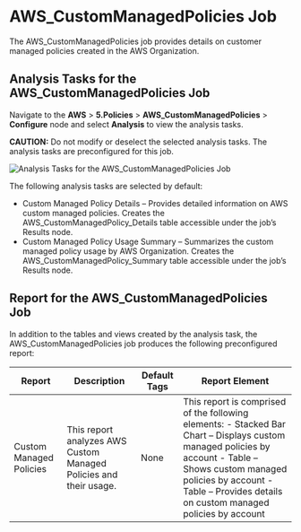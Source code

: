 # AWS_CustomManagedPolicies Job

The AWS_CustomManagedPolicies job provides details on customer managed policies created in the AWS
Organization.

## Analysis Tasks for the AWS_CustomManagedPolicies Job

Navigate to the **AWS** > **5.Policies** > **AWS_CustomManagedPolicies** > **Configure** node and
select **Analysis** to view the analysis tasks.

**CAUTION:** Do not modify or deselect the selected analysis tasks. The analysis tasks are
preconfigured for this job.

![Analysis Tasks for the AWS_CustomManagedPolicies Job](/img/product_docs/accessanalyzer/solutions/aws/policies/custommanagedpoliciesanalysis.webp)

The following analysis tasks are selected by default:

- Custom Managed Policy Details – Provides detailed information on AWS custom managed policies.
  Creates the AWS_CustomManagedPolicy_Details table accessible under the job’s Results node.
- Custom Managed Policy Usage Summary – Summarizes the custom managed policy usage by AWS
  Organization. Creates the AWS_CustomManagedPolicy_Summary table accessible under the job’s Results
  node.

## Report for the AWS_CustomManagedPolicies Job

In addition to the tables and views created by the analysis task, the AWS_CustomManagedPolicies job
produces the following preconfigured report:

| Report                  | Description                                                       | Default Tags | Report Element                                                                                                                                                                                                                            |
| ----------------------- | ----------------------------------------------------------------- | ------------ | ----------------------------------------------------------------------------------------------------------------------------------------------------------------------------------------------------------------------------------------- |
| Custom Managed Policies | This report analyzes AWS Custom Managed Policies and their usage. | None         | This report is comprised of the following elements: - Stacked Bar Chart – Displays custom managed policies by account - Table – Shows custom managed policies by account - Table – Provides details on custom managed policies by account |
